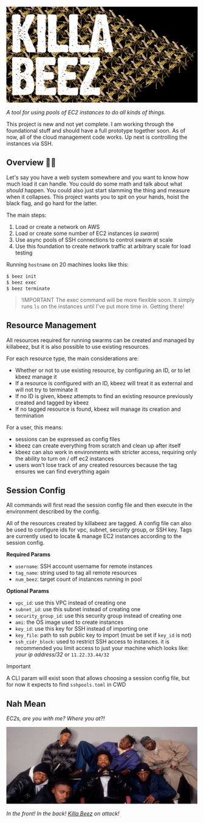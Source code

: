 ![the words "killa beez" are on top of a swarm of robotic bees](docs/killabeez.jpg)

_A tool for using pools of EC2 instances to do all kinds of things._

This project is new and not yet complete. I am working through the foundational stuff and should have a full prototype together soon. As of now, all of the cloud management code works. Up next is controlling the instances via SSH.


## Overview 🏴‍☠️

Let's say you have a web system somewhere and you want to know how much load it can handle. You could do some math and talk about what _should_ happen. You could also just start slamming the thing and measure when it collapses. This project wants you to spit on your hands, hoist the black flag, and go hard for the latter.

The main steps:
1. Load or create a network on AWS
2. Load or create some number of EC2 instances (_a swarm_)
3. Use async pools of SSH connections to control swarm at scale
4. Use this foundation to create network traffic at arbitrary scale for load testing

Running `hostname` on 20 machines looks like this:

```shell
$ beez init
$ beez exec
$ beez terminate
```

> !IMPORTANT
> The exec command will be more flexible soon. It simply runs `ls` on the instances until I've put more time in. Getting there!


## Resource Management

All resources required for running swarms can be created and managed by killabeez, but it is also possible to use existing resources.

For each resource type, the main considerations are:
- Whether or not to use existing resource, by configuring an ID, or to let kbeez manage it
- If a resource is configured with an ID, kbeez will treat it as external and will not try to terminate it
- If no ID is given, kbeez attempts to find an existing resource previously created and tagged by kbeez
- If no tagged resource is found, kbeez will manage its creation and termination

For a user, this means:
- sessions can be expressed as config files
- kbeez can create everything from scratch and clean up after itself
- kbeez can also work in environments with stricter access, requiring only the ability to turn on / off ec2 instances
- users won't lose track of any created resources because the tag ensures we can find everything again


## Session Config

All commands will first read the session config file and then execute in the environment described by the config.

All of the resources created by killabeez are tagged. A config file can also be used to configure ids for vpc, subnet, security group, or SSH key. Tags are currently used to locate & manage EC2 instances according to the session config.

**Required Params**
- `username`: SSH account username for remote instances
- `tag_name`: string used to tag all remote resources
- `num_beez`: target count of instances running in pool

**Optional Params**
- `vpc_id`: use this VPC instead of creating one
- `subnet_id`: use this subnet instead of creating one
- `security_group_id`: use this security group instead of creating one
- `ami`: the OS image used to create instances
- `key_id`: use this key for SSH instead of importing one
- `key_file`: path to ssh public key to import (must be set if `key_id` is not)
- `ssh_cidr_block`: used to restrict SSH access to instances. it is recommended you limit access to just your machine which looks like: _your ip address/32_ or `11.22.33.44/32`

> [!IMPORTANT]
> A CLI param will exist soon that allows choosing a session config file, but for now it expects to find `sshpools.toml` in CWD


## Nah Mean

_EC2s, are you with me? Where you at?!_<br/>

![wu tang](docs/wutang.jpg)

_In the front! In the back! [Killa Beez](https://youtu.be/pJk0p-98Xzc) on attack!_

